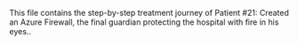 This file contains the step-by-step treatment journey of Patient #21: Created an Azure Firewall, the final guardian protecting the hospital with fire in his eyes..
